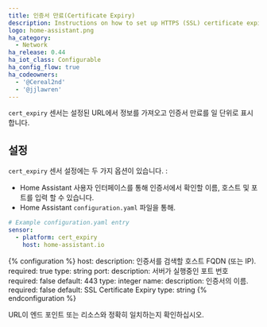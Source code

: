 ```yaml
---
title: 인증서 만료(Certificate Expiry)
description: Instructions on how to set up HTTPS (SSL) certificate expiry sensors within Home Assistant.
logo: home-assistant.png
ha_category:
  - Network
ha_release: 0.44
ha_iot_class: Configurable
ha_config_flow: true
ha_codeowners:
  - '@Cereal2nd'
  - '@jjlawren'
---
```


`cert_expiry` 센서는 설정된 URL에서 정보를 가져오고 인증서 만료를 일 단위로 표시합니다.

## 설정

`cert_expiry` 센서 설정에는 두 가지 옵션이 있습니다. : 

- Home Assistant 사용자 인터페이스를 통해 인증서에서 확인할 이름, 호스트 및 포트를 입력 할 수 있습니다.
- Home Assistant `configuration.yaml` 파일을 통해.


```yaml
# Example configuration.yaml entry
sensor:
  - platform: cert_expiry
    host: home-assistant.io
```

{% configuration %}
host:
  description: 인증서를 검색할 호스트 FQDN (또는 IP).
  required: true
  type: string
port:
  description: 서버가 실행중인 포트 번호
  required: false
  default: 443
  type: integer
name:
  description: 인증서의 이름.
  required: false
  default: SSL Certificate Expiry
  type: string
{% endconfiguration %}

<div class='note warning'>
URL이 엔드 포인트 또는 리소스와 정확히 일치하는지 확인하십시오.
</div>
